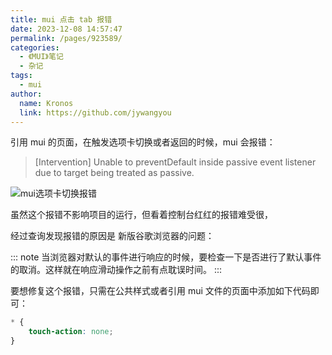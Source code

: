 ```yaml
---
title: mui 点击 tab 报错
date: 2023-12-08 14:57:47
permalink: /pages/923589/
categories:
  - 《MUI》笔记
  - 杂记
tags:
  - mui
author: 
  name: Kronos
  link: https://github.com/jywangyou
---
```


引用 mui 的页面，在触发选项卡切换或者返回的时候，mui 会报错：

>  [Intervention] Unable to preventDefault inside passive event listener due to target being treated as passive.

<!-- more -->

![mui选项卡切换报错](https://cdn.jsdelivr.net/gh/jywangyou/Images@master/article/image.6zm0klp56hc0.webp)


虽然这个报错不影响项目的运行，但看着控制台红红的报错难受很，

经过查询发现报错的原因是 新版谷歌浏览器的问题：

::: note
当浏览器对默认的事件进行响应的时候，要检查一下是否进行了默认事件的取消。这样就在响应滑动操作之前有点耽误时间。
:::

要想修复这个报错，只需在公共样式或者引用 mui 文件的页面中添加如下代码即可：

```css
* {
    touch-action: none;
}
```

